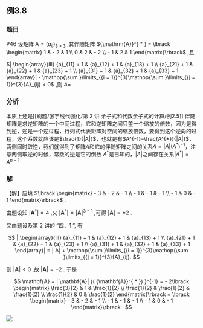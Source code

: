 ## 例3.8
### 题目
P46 设矩阵 $\mathrm{A} = {( {a}_{ij}) }_{3 \times 3}$ ,其伴随矩阵 ${\mathrm{A}}^{ * } = \lbrack \begin{matrix} 1 & - 2 & 1 \\ 0 & 2 & - 2 \\ - 1 & 2 & 1 \end{matrix}\rbrack$ ,且

$| \begin{array}{lll} {a}_{11} + 1 & {a}_{12} + 1 & {a}_{13} + 1 \\ {a}_{21} + 1 & {a}_{22} + 1 & {a}_{23} + 1 \\ {a}_{31} + 1 & {a}_{32} + 1 & {a}_{33} + 1 \end{array}| - \mathop{\sum }\limits_{{i = 1}}^{3}\mathop{\sum }\limits_{{j = 1}}^{3}{A}_{ij} < 0$ ,则 $A =$
### 分析
本质上还是[[刷题/张宇线代强化/第 2 讲 余子式和代数余子式的计算/例2.5]]
伴随矩阵是求逆矩阵的一个中间过程，它和逆矩阵之间只差一个缩放的倍数，因为是得到逆，逆是一个逆过程，行列式代表矩阵对空间的缩放倍数，要得到这个逆向的过程，这个系数就应该是$\frac{1}{|A|}$，也就是有$A^{-1}=\frac{A^{*}}{|A|}$，两侧同时取逆，我们就得到了矩阵$A$和它的伴随矩阵之间的关系$A=|A|(A^{*})^{-1}$，注意两侧取逆的时候，常数的逆是它的倒数
$A^{*}$是已知的，$|A|$之间存在关系$|A^{*}|=A^{n-1}$
### 解
【解】应填 $\lbrack \begin{matrix} - 3 & - 2 & - 1 \\ - 1 & - 1 & - 1 \\ - 1 & 0 & - 1 \end{matrix}\rbrack$ .

由题设知 $| {\mathbf{A}}^{ * }| = 4$ ,又 $| {\mathbf{A}}^{ * }| = {| \mathbf{A}| }^{3 - 1}$ ,可得 $| \mathbf{A}| = \pm 2$ .

又由题设及第 2 讲的 “四、1.”, 有

$$
| \begin{array}{lll} {a}_{11} + 1 & {a}_{12} + 1 & {a}_{13} + 1 \\ {a}_{21} + 1 & {a}_{22} + 1 & {a}_{23} + 1 \\ {a}_{31} + 1 & {a}_{32} + 1 & {a}_{33} + 1 \end{array}| = | A| + \mathop{\sum }\limits_{{i = 1}}^{3}\mathop{\sum }\limits_{{j = 1}}^{3}{A}_{ij}.
$$

则 $| \mathbf{A}| < 0$ ,故 $| \mathbf{A}| = - 2$ . 于是

$$
\mathbf{A} = | \mathbf{A}| {( {\mathbf{A}}^{ * }) }^{-1} = - 2\lbrack \begin{matrix} \frac{3}{2} & 1 & \frac{1}{2} \\ \frac{1}{2} & \frac{1}{2} & \frac{1}{2} \\ \frac{1}{2} & 0 & \frac{1}{2} \end{matrix}\rbrack = \lbrack \begin{matrix} - 3 & - 2 & - 1 \\ - 1 & - 1 & - 1 \\ - 1 & 0 & - 1 \end{matrix}\rbrack .
$$

![](https://img.hwenyi.tech/202410160206291.webp)

